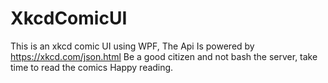 # XkcdComicUI
This is an xkcd comic UI using WPF, The Api Is powered by https://xkcd.com/json.html 
Be a good citizen and not bash the server, take time to read the comics
Happy reading.
